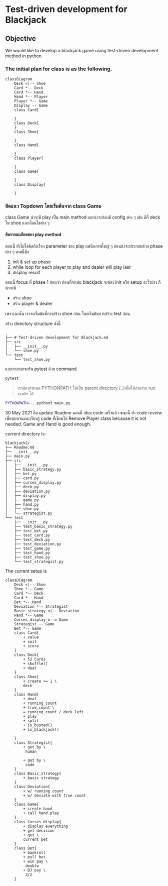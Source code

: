 # Test-driven development for Blackjack
## Objective
We would like to develop a blackjack game using test-driven development method in python

### The initial plan for class is as the following.

```mermaid
classDiagram
    Deck <|-- Shoe
    Card *-- Deck
    Card *-- Hand
    Hand *-- Player
    Player *-- Game
    Display -- Game
    class Card{
        
    }
    class Deck{
    }
    class Shoe{

    }
    class Hand{

    }
    class Player{

    }
    class Game{

    }
    class Display{

    }
```

### คิดแนว Topdown โดยเริ่มต้นจาก class Game

class Game
น่าจะมี play เป็น main method
และน่าจะต้องมี config ต่าง ๆ เช่น มีกี่ deck ใน shoe และเงื่อนไขต่าง ๆ

#### คิดรายละเอียดของ play method
ตอนนี้ ยังไม่ได้คิดถึงเรื่อง parameter ของ play แต่นึกภาพใหญ่ ๆ ก่อนน่าจะประกอบด้วย phase ต่าง ๆ ตามนี้คือ
1. init & set up phase
2. while loop for each player to play and dealer will play last
3. display result

ตอนนี้ focus ที่ phase 1 ก่อนว่า ก่อนที่จะเล่น blackjack จะต้อง init หรือ setup อะไรบ้าง ก็น่าจะมี
* สร้าง shoe
* สร้าง player & dealer

เพราะฉะนั้น เราจะเริ่มต้นที่การสร้าง shoe ก่อน
โดยเริ่มต้นการสร้าง test ก่อน

สร้าง directory structure ดังนี้
```
.
├── # Test-driven development for Blackjack.md
├── src
│   ├── __init__.py
│   └── shoe.py
└── test
    └── test_shoe.py
```
และเราสามารถรัน pytest ด้วย command
```bash
pytest
```

> เราต้องกำหนด PYTHONPATH ให้เป็น parent directory (..)เพื่อให้สามารถ run code ได้

```bash
PYTHONPATH=.. python3 main.py
```
30 May 2021
ลืม update Readme ตอนนี้ เขียน code เสร็จแล้ว ขณะนี้ ทำ code reveiw เพื่อทบทวนและเรียนรู้ code ที่เขียนไป
Remove Player class because it is not needed. Game and Hand is good enough.

current directory is:
```
blackjack2/
├── Readme.md
├── __init__.py
├── main.py
├── src
│   ├── __init__.py
│   ├── basic_strategy.py
│   ├── bet.py
│   ├── card.py
│   ├── curses_display.py
│   ├── deck.py
│   ├── deviation.py
│   ├── display.py
│   ├── game.py
│   ├── hand.py
│   ├── shoe.py
│   └── strategist.py
└── test
    ├── __init__.py
    ├── test_basic_strategy.py
    ├── test_bet.py
    ├── test_card.py
    ├── test_deck.py
    ├── test_deviation.py
    ├── test_game.py
    ├── test_hand.py
    ├── test_shoe.py
    └── test_strategist.py
```
The current setup is
```mermaid
classDiagram
    Deck <|-- Shoe
    Shoe *-- Game
    Card *-- Deck
    Card *-- Hand
    Bet *-- Hand
    Deviation *-- Strategist
    Basic_strategy <|-- Deviation
    Hand *-- Game
    Curses_display o--o Game
    Strategist -- Game
    Bet *-- Game
    class Card{
        + value
        + suit
        + score      
    }
    class Deck{
        + 52 Cards
        + shuffle()
        + deal
    }
    class Shoe{
        + create >= 1 \
        deck
    }
    class Hand{
        + deal
        + running_count
        + true_count \
        = running_count / deck_left
        + play
        + split
        + is_busted()
        + is_blackjack()

    }
    class Strategist{
        + get by \
         human
        
        + get by \
         code
    }
    class Basic_strategy{
        + basic strategy
    }
    class Deviation{
        + w/ running count
        + w/ deviate with true count
    }
    class Game{
        + create hand
        + call hand.play
    }
    class Curses_display{
        + display everything
        + get decision
        + get \
        current bet
    }
    class Bet{
        + bankroll
        + pull bet
        + win pay \
         double
        + BJ pay \
         3/2
    }
```